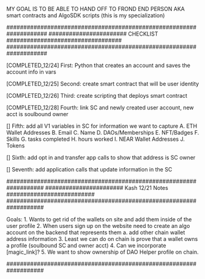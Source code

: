 MY GOAL IS TO BE ABLE TO HAND OFF TO FROND END PERSON AKA smart contracts and AlgoSDK scripts (this is my specialization)

####################################################################
####################### CHECKLIST ##################################
####################################################################

[COMPLETED_12/24] First: Python that creates an account and saves the account info in vars

[COMPLETED_12/25] Second: create smart contract that will be user identity

[COMPLETED_12/26] Third: create scripting that deploys smart contract

[COMPLETED_12/28] Fourth: link SC and newly created user account, new acct is soulbound owner

[] Fifth: add all V1 variables in SC for information we want to capture
            A. ETH Wallet Addresses
            B. Email
            C. Name
            D. DAOs/Memberships
            E. NFT/Badges
            F. Skills
            G. tasks completed
            H. hours worked
            I. NEAR Wallet Addresses
            J. Tokens
            
[] Sixth: add opt in and transfer app calls to show that address is SC owner

[] Seventh: add application calls that update information in the SC

###################################################################
####################### Kash 12/21 Notes ##########################
###################################################################

Goals:
    1. Wants to get rid of the wallets on site and add them inside of the user profile
    2. When users sign up on the website need to create an algo account on the backend that represents them
        a. add other chain wallet address information
    3. Least we can do on chain is prove that a wallet owns a profile (soulbound SC and owner acct)
    4. Can we incorporate [magic_link]?
    5. We want to show ownership of DAO Helper profile on chain.

###################################################################

